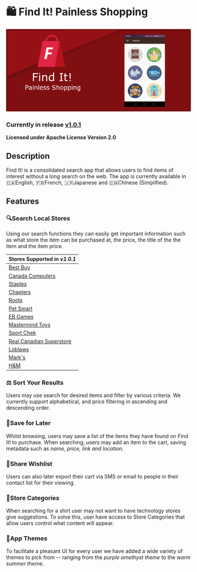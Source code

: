 # 🛍 Find It! Painless Shopping #

![Find It UX Banner](https://raw.githubusercontent.com/FindItPS/Find-It-Android/master/referencePictures/Find_It_Banner.png "Find It! Banner")

### Currently in release [v1.0.1](https://github.com/FindItPS/Find-It-Android/releases)
**Licensed under Apache License Version 2.0**

## Description
Find It! is a consolidated search app that allows users to find items of interest without a long search on the web. The app is currently available in 🇨🇦English, 🇫🇷French, 🇯🇵Japanese and 🇨🇳Chinese (Simplified).

## Features

### 🔍Search Local Stores
Using our search functions they can easily get important information such as what store the item can be purchased at, the price, the title of the the item and the item price.

Stores Supported in *v1.0.1* |
------------- |
[Best Buy](bestbuy.ca)|
[Canada Computers](canadacomputers.com) |
[Staples](staples.ca) |
[Chapters](chapters.ca) |
[Roots](roots.ca) |
[Pet Smart](petsmart.ca) |
[EB Games](ebgames.ca) |
[Mastermind Toys](mastermindtoys.com) | 
[Sport Chek](sportchek.ca) |
[Real Canadian Superstore](realcanadiansuperstore.ca) |
[Loblaws](loblaws.ca) |
[Mark's](marks.ca) |
[H&M](hm.ca) |

### ⚖️ Sort Your Results
Users may use search for desired items and filter by various criteria. We currently support alphabetical, and price filtering in ascending and descending order.

### 📒Save for Later
Whilst browsing, users may save a list of the items they have found on Find It! to purchase. When searching, users may add an item to the cart, saving metadata such as *name, price, link and location.*

### 🤝Share Wishlist
Users can also later export their cart via SMS or email to people in their contact list for their viewing.

### 🎁Store Categories
When searching for a shirt user may not want to have technology stores give suggestions. To solve this, user have access to Store Categories that allow users control what content will appear.

### 🎨App Themes 
To facilitate a pleasant UI for every user we have added a wide variety of themes to pick from -- ranging from the *purple amethyst theme* to the *warm summer* theme.
